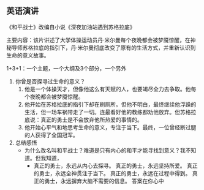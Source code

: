 ## 英语演讲

《和平战士》改编自小说《深夜加油站遇到苏格拉底》

主要内容：该片讲述了大学体操运动员丹·米尔曼每个夜晚都会被梦魇惊醒，在神秘导师苏格拉底的指引下，丹·米尔曼彻底改变了原有的生活方式，并重新认识到生命的意义故事。

1+3+1：一个主题，一个大纲及3个部分，一个另外

1. 你曾是否探寻过生命的意义？
	1. 他是一个体操天才，但像他这么有天赋的人，也要竭尽全力去争取。他每个夜晚都会被梦魇惊醒。
	2. 他开始在苏格拉底的指引下却在刷厕所。但他不明白，最终继续他浮躁的生活，但一场车祸带走了一切。连最看好他的教练都劝他放弃。但苏格拉底说：真正的勇士是不会放弃他所热爱的事情的。
	3. 他开始心平气和地思考生命的意义，专注于当下。最终，一位曾经断过腿的人获得了全国冠军。
1. 总结感悟
	- 为什么改名叫和平战士？难道是只有内心的和平才能寻找到意义？我不知道。但我知道，
		- 真正的勇士，永远从内心去探寻。
			真正的勇士，永远坚持所爱。
			真正的勇士，永远全神贯注于当下。
			真正的勇士，永远在过程中得到。
			真正的勇士，永远摒弃大脑不需要的信息。
	答案在你心中